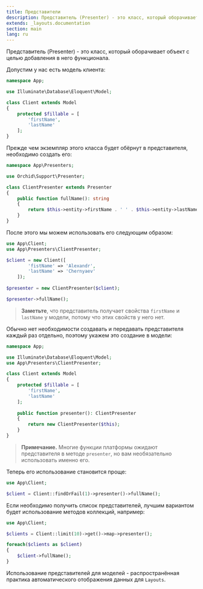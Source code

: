 ```yaml
---
title: Представители
description: Представитель (Presenter) - это класс, который оборачивает другой объект с целью добавления в него функционала. 
extends: _layouts.documentation
section: main
lang: ru
---
```


Представитель (Presenter) - это класс, который оборачивает объект с целью добавления в него функционала. 

Допустим у нас есть модель клиента:
```php
namespace App;

use Illuminate\Database\Eloquent\Model;

class Client extends Model
{
    protected $fillable = [
        'firstName',
        'lastName'
    ];
}
```

Прежде чем экземпляр этого класса будет обёрнут в представителя, необходимо создать его:

```php
namespace App\Presenters;

use Orchid\Support\Presenter;

class ClientPresenter extends Presenter
{
    public function fullName(): string
    {
        return $this->entity->firstName . ' ' . $this->entity->lastName;
    }
}
```

После этого мы можем использовать его следующим образом:

```php
use App\Client;
use App\Presenters\ClientPresenter;

$client = new Client([
        'fistName' => 'Alexandr',
        'lastName' => 'Chernyaev'
    ]);
    
$presenter = new ClientPresenter($client);

$presenter->fullName();
```

> **Заметьте**, что представитель получает свойства `firstName` и `lastName` у модели, потому что этих свойств у него нет.

Обычно нет необходимости создавать и передавать представителя каждый раз отдельно, поэтому укажем это создание в модели:

```php
namespace App;

use Illuminate\Database\Eloquent\Model;
use App\Presenters\ClientPresenter;

class Client extends Model
{
    protected $fillable = [
        'firstName',
        'lastName'
    ];
    
    public function presenter(): ClientPresenter
    {
        return new ClientPresenter($this);
    }
}
```

> **Примечание.** Многие функции платформы ожидают представителя в методе `presenter`, но вам необязательно использовать именно его.


Теперь его использование становится проще:

```php
use App\Client;

$client = Client::findOrFail(1)->presenter()->fullName();
```

Если необходимо получить список представителей, лучшим вариантом будет использование методов коллекций, например:

```php
use App\Client;

$clients = Client::limit(10)->get()->map->presenter();

foreach($clients as $client)
{
    $client->fullName();
}
```

Использование представителей для моделей - распространённая практика автоматического отображения данных для `Layouts`.
